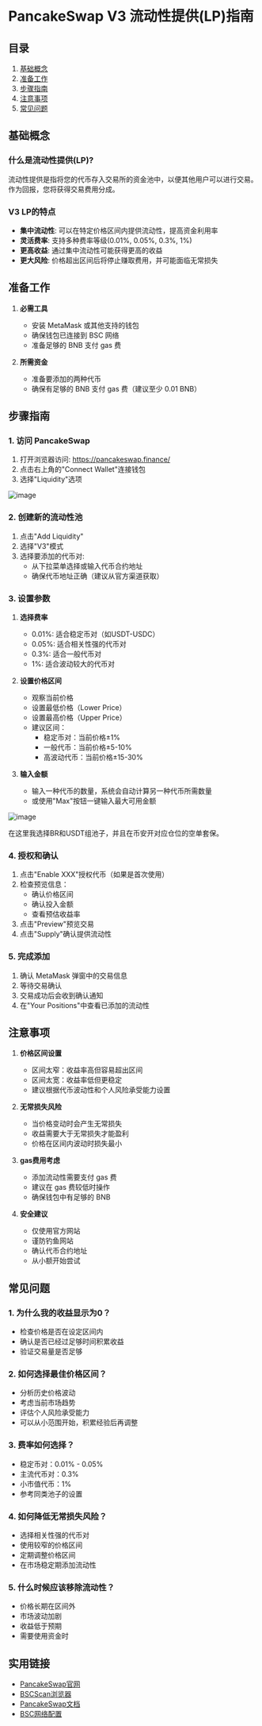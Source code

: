 # PancakeSwap V3 流动性提供(LP)指南

## 目录
1. [基础概念](#基础概念)
2. [准备工作](#准备工作)
3. [步骤指南](#步骤指南)
4. [注意事项](#注意事项)
5. [常见问题](#常见问题)

## 基础概念

### 什么是流动性提供(LP)?
流动性提供是指将您的代币存入交易所的资金池中，以便其他用户可以进行交易。作为回报，您将获得交易费用分成。

### V3 LP的特点
- **集中流动性**: 可以在特定价格区间内提供流动性，提高资金利用率
- **灵活费率**: 支持多种费率等级(0.01%, 0.05%, 0.3%, 1%)
- **更高收益**: 通过集中流动性可能获得更高的收益
- **更大风险**: 价格超出区间后将停止赚取费用，并可能面临无常损失

## 准备工作

1. **必需工具**
   - 安装 MetaMask 或其他支持的钱包
   - 确保钱包已连接到 BSC 网络
   - 准备足够的 BNB 支付 gas 费

2. **所需资金**
   - 准备要添加的两种代币
   - 确保有足够的 BNB 支付 gas 费（建议至少 0.01 BNB）

## 步骤指南

### 1. 访问 PancakeSwap
1. 打开浏览器访问: https://pancakeswap.finance/
2. 点击右上角的"Connect Wallet"连接钱包
3. 选择"Liquidity"选项

![image](https://github.com/user-attachments/assets/60a70cf6-4e09-45ec-8de2-4c1fdf3b9baa)



### 2. 创建新的流动性池
1. 点击"Add Liquidity"
2. 选择"V3"模式
3. 选择要添加的代币对:
   - 从下拉菜单选择或输入代币合约地址
   - 确保代币地址正确（建议从官方渠道获取）



### 3. 设置参数
1. **选择费率**
   - 0.01%: 适合稳定币对（如USDT-USDC）
   - 0.05%: 适合相关性强的代币对
   - 0.3%: 适合一般代币对
   - 1%: 适合波动较大的代币对

2. **设置价格区间**
   - 观察当前价格
   - 设置最低价格（Lower Price）
   - 设置最高价格（Upper Price）
   - 建议区间：
     - 稳定币对：当前价格±1%
     - 一般代币：当前价格±5-10%
     - 高波动代币：当前价格±15-30%

3. **输入金额**
   - 输入一种代币的数量，系统会自动计算另一种代币所需数量
   - 或使用"Max"按钮一键输入最大可用金额
  
![image](https://github.com/user-attachments/assets/a63c0f15-4cf9-4644-a2de-31efa5523a99)

在这里我选择BR和USDT组池子，并且在币安开对应仓位的空单套保。

### 4. 授权和确认
1. 点击"Enable XXX"授权代币（如果是首次使用）
2. 检查预览信息：
   - 确认价格区间
   - 确认投入金额
   - 查看预估收益率
3. 点击"Preview"预览交易
4. 点击"Supply"确认提供流动性

### 5. 完成添加
1. 确认 MetaMask 弹窗中的交易信息
2. 等待交易确认
3. 交易成功后会收到确认通知
4. 在"Your Positions"中查看已添加的流动性

## 注意事项

1. **价格区间设置**
   - 区间太窄：收益率高但容易超出区间
   - 区间太宽：收益率低但更稳定
   - 建议根据代币波动性和个人风险承受能力设置

2. **无常损失风险**
   - 当价格变动时会产生无常损失
   - 收益需要大于无常损失才能盈利
   - 价格在区间内波动时损失最小

3. **gas费用考虑**
   - 添加流动性需要支付 gas 费
   - 建议在 gas 费较低时操作
   - 确保钱包中有足够的 BNB

4. **安全建议**
   - 仅使用官方网站
   - 谨防钓鱼网站
   - 确认代币合约地址
   - 从小额开始尝试

## 常见问题

### 1. 为什么我的收益显示为0？
- 检查价格是否在设定区间内
- 确认是否已经过足够时间积累收益
- 验证交易量是否足够

### 2. 如何选择最佳价格区间？
- 分析历史价格波动
- 考虑当前市场趋势
- 评估个人风险承受能力
- 可以从小范围开始，积累经验后再调整

### 3. 费率如何选择？
- 稳定币对：0.01% - 0.05%
- 主流代币对：0.3%
- 小市值代币：1%
- 参考同类池子的设置

### 4. 如何降低无常损失风险？
- 选择相关性强的代币对
- 使用较窄的价格区间
- 定期调整价格区间
- 在市场稳定期添加流动性

### 5. 什么时候应该移除流动性？
- 价格长期在区间外
- 市场波动加剧
- 收益低于预期
- 需要使用资金时

## 实用链接

- [PancakeSwap官网](https://pancakeswap.finance/)
- [BSCScan浏览器](https://bscscan.com/)
- [PancakeSwap文档](https://docs.pancakeswap.finance/)
- [BSC网络配置](https://academy.binance.com/zh/articles/connecting-metamask-to-binance-smart-chain) 
